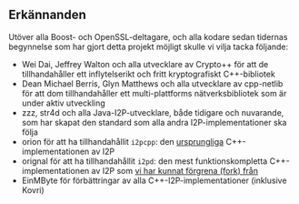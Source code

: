 ## Erkännanden

Utöver alla Boost- och OpenSSL-deltagare, och alla kodare sedan tidernas begynnelse som har gjort detta projekt möjligt skulle vi vilja tacka följande:

- Wei Dai, Jeffrey Walton och alla utvecklare av Crypto++ för att de tillhandahåller ett inflytelserikt och fritt kryptografiskt C++-bibliotek
- Dean Michael Berris, Glyn Matthews och alla utvecklare av cpp-netlib för att dom tillhandahåller ett multi-plattforms nätverksbibliotek som är under aktiv utveckling
- zzz, str4d och alla Java-I2P-utvecklare, både tidigare och nuvarande, som har skapat den standard som alla andra I2P-implementationer ska följa
- orion för att ha tillhandahållit ```i2pcpp```: den [ursprungliga](http://git.repo.i2p.xyz/w/i2pcpp.git) C++-implementationen av I2P
- orignal för att ha tillhandahållit ```i2pd```: den mest funktionskompletta C++-implementationen av I2P som [vi har kunnat förgrena (fork) från](https://github.com/purplei2p/i2pd/commit/45d27f8ddc43e220a9eea42de41cb67d5627a7d3)
- EinMByte för förbättringar av alla C++-I2P-implementationer (inklusive Kovri)

